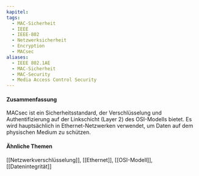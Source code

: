 ```yaml
---
kapitel: 
tags:
  - MAC-Sicherheit
  - IEEE
  - IEEE-802
  - Netzwerksicherheit
  - Encryption
  - MACsec
aliases:
  - IEEE 802.1AE
  - MAC-Sicherheit
  - MAC-Security
  - Media Access Control Security
---
```

#### Zusammenfassung

MACsec ist ein Sicherheitsstandard, der Verschlüsselung und Authentifizierung auf der Linkschicht (Layer 2) des OSI-Modells bietet. Es wird hauptsächlich in Ethernet-Netzwerken verwendet, um Daten auf dem physischen Medium zu schützen.

#### Ähnliche Themen

[[Netzwerkverschlüsselung]], [[Ethernet]], [[OSI-Modell]], [[Datenintegrität]]